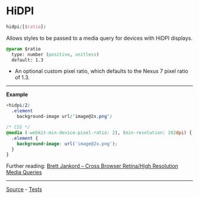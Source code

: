# HiDPI

```css
hidpi([$ratio])
```

Allows styles to be passed to a media query for devices with HiDPI displays.

```css
@param $ratio
  type: number (positive, unitless)
  default: 1.3
```
* An optional custom pixel ratio, which defaults to the Nexus 7 pixel ratio of 1.3.

---

**Example**
```css
+hidpi(2)
  .element
    background-image url('image@2x.png')

/* CSS */
@media (-webkit-min-device-pixel-ratio: 2), (min-resolution: 192dpi) {
  .element {
    background-image: url('image@2x.png');
  }
}
```

Further reading: [Brett Jankord – Cross Browser Retina/High Resolution Media Queries](http://www.brettjankord.com/2012/11/28/cross-browser-retinahigh-resolution-media-queries/)

---

[Source](https://github.com/jackbrewer/stylus-mixins/blob/master/lib/stylus-mixins/media/hidpi.styl) - [Tests](https://github.com/jackbrewer/stylus-mixins/blob/master/test/tests/media/hidpi.styl)

